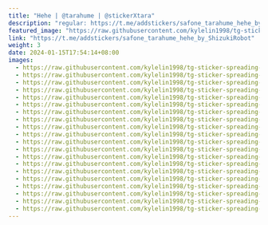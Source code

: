 ```yaml
---
title: "Hehe | @tarahume | @stickerXtara"
description: "regular: https://t.me/addstickers/safone_tarahume_hehe_by_ShizukiRobot"
featured_image: "https://raw.githubusercontent.com/kylelin1998/tg-sticker-spreading-worldwide-images/main/img/f7c14c61-01ec-4640-823e-0d4d50d5bfd1.jpg"
link: "https://t.me/addstickers/safone_tarahume_hehe_by_ShizukiRobot"
weight: 3
date: 2024-01-15T17:54:14+08:00
images:
  - https://raw.githubusercontent.com/kylelin1998/tg-sticker-spreading-worldwide-images/main/img/f7c14c61-01ec-4640-823e-0d4d50d5bfd1.jpg
  - https://raw.githubusercontent.com/kylelin1998/tg-sticker-spreading-worldwide-images/main/img/de4c78eb-587a-4f53-b7d5-4067342822c2.jpg
  - https://raw.githubusercontent.com/kylelin1998/tg-sticker-spreading-worldwide-images/main/img/a13a09d4-f85b-4f22-a755-8f68d75d39dc.jpg
  - https://raw.githubusercontent.com/kylelin1998/tg-sticker-spreading-worldwide-images/main/img/a429fb66-39c5-491c-8c5c-2c062fbdca0b.jpg
  - https://raw.githubusercontent.com/kylelin1998/tg-sticker-spreading-worldwide-images/main/img/43e0e9b2-44c0-47e0-a5ec-583323d7b614.jpg
  - https://raw.githubusercontent.com/kylelin1998/tg-sticker-spreading-worldwide-images/main/img/c312216a-e0b0-457d-9e31-e80b9be6b506.jpg
  - https://raw.githubusercontent.com/kylelin1998/tg-sticker-spreading-worldwide-images/main/img/3ca8780d-5dc3-4f7a-a555-3e5a8f230731.jpg
  - https://raw.githubusercontent.com/kylelin1998/tg-sticker-spreading-worldwide-images/main/img/03df5d0f-e21d-48e1-b74d-cdd15b487658.jpg
  - https://raw.githubusercontent.com/kylelin1998/tg-sticker-spreading-worldwide-images/main/img/b31ac44c-1262-41e5-a325-16e1595a974b.jpg
  - https://raw.githubusercontent.com/kylelin1998/tg-sticker-spreading-worldwide-images/main/img/d6071e96-a2b3-499b-a665-c9bb2dd04c05.jpg
  - https://raw.githubusercontent.com/kylelin1998/tg-sticker-spreading-worldwide-images/main/img/8c2b78c0-26ce-4398-8504-203ef6123eb2.jpg
  - https://raw.githubusercontent.com/kylelin1998/tg-sticker-spreading-worldwide-images/main/img/fec8d07e-f1d1-43ef-8e54-d3e3d5c6252a.jpg
  - https://raw.githubusercontent.com/kylelin1998/tg-sticker-spreading-worldwide-images/main/img/243dbfe4-7c53-4b5b-81a4-217353db1916.jpg
  - https://raw.githubusercontent.com/kylelin1998/tg-sticker-spreading-worldwide-images/main/img/c991b8bc-eb8f-4838-bebc-274b2118af59.jpg
  - https://raw.githubusercontent.com/kylelin1998/tg-sticker-spreading-worldwide-images/main/img/f836be32-65e0-4047-bff2-6c48b0174a46.jpg
  - https://raw.githubusercontent.com/kylelin1998/tg-sticker-spreading-worldwide-images/main/img/094643e7-9ad1-4881-969d-9d819d2f92b9.jpg
  - https://raw.githubusercontent.com/kylelin1998/tg-sticker-spreading-worldwide-images/main/img/3d64c5a9-97c0-44ea-96d4-29c90518dda0.jpg
  - https://raw.githubusercontent.com/kylelin1998/tg-sticker-spreading-worldwide-images/main/img/69b73fe5-f4ee-4aa2-8a57-1bd1da62017a.jpg
  - https://raw.githubusercontent.com/kylelin1998/tg-sticker-spreading-worldwide-images/main/img/8d89405c-c198-4778-9907-e0c8e4491caf.jpg
  - https://raw.githubusercontent.com/kylelin1998/tg-sticker-spreading-worldwide-images/main/img/5ca36dd1-a020-47e9-9c41-8ce7bf7b0f30.jpg
---
```

